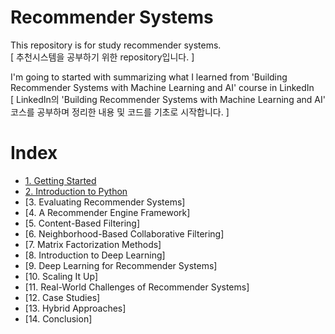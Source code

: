 # Recommender Systems  

This repository is for study recommender systems.  
[ 추천시스템을 공부하기 위한 repository입니다. ]
  
I'm going to started with summarizing what I learned from 'Building Recommender Systems with Machine Learning and AI' course in LinkedIn  
[ LinkedIn의 'Building Recommender Systems with Machine Learning and AI' 코스를 공부하며 정리한 내용 및 코드를 기초로 시작합니다. ]

# Index
- [1. Getting Started](https://github.com/ChaehyeonLee/Recommender_Systems/wiki/1.-Getting-Started)
- [2. Introduction to Python](https://github.com/ChaehyeonLee/Recommender_Systems/wiki/2.-Introduction-to-Python)
- [3. Evaluating Recommender Systems]
- [4. A Recommender Engine Framework]
- [5. Content-Based Filtering]
- [6. Neighborhood-Based Collaborative Filtering]
- [7. Matrix Factorization Methods]
- [8. Introduction to Deep Learning]
- [9. Deep Learning for Recommender Systems]
- [10. Scaling It Up]
- [11. Real-World Challenges of Recommender Systems]
- [12. Case Studies]
- [13. Hybrid Approaches]
- [14. Conclusion]
